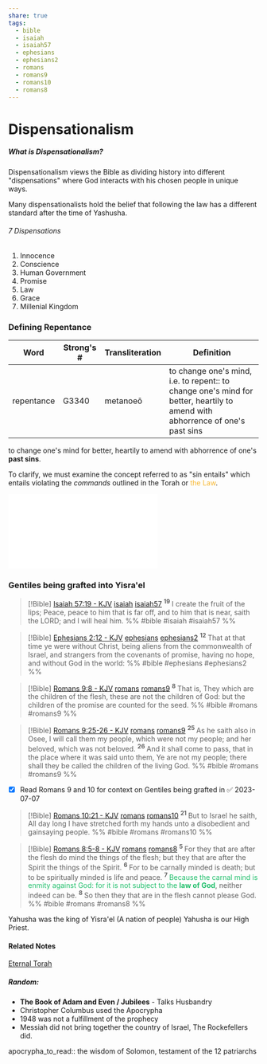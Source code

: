 ```yaml
---
share: true
tags:
  - bible
  - isaiah
  - isaiah57
  - ephesians
  - ephesians2
  - romans
  - romans9
  - romans10
  - romans8
---
```



# Dispensationalism 



##### What is Dispensationalism?
Dispensationalism views the Bible as dividing history into different "dispensations" where God interacts with his chosen people in unique ways.

Many dispensationalists hold the belief that following the law has a different standard after the time of Yashusha.

###### 7 Dispensations
1. Innocence
2. Conscience
3. Human Government
4. Promise
5. Law
6. Grace
7. Millenial Kingdom

### Defining Repentance
|Word|Strong's #|Transliteration|Definition|
|----|----|----|----|
|repentance|G3340|metanoeō|to change one's mind, i.e. to repent:: to change one's mind for better, heartily to amend with abhorrence of one's past sins|



to change one's mind for better, heartily to amend with abhorrence of one's **past sins**.

To clarify, we must examine the concept referred to as "sin entails" which entails violating the *commands* outlined in the Torah or <span style='color:#f7b731'>the Law</span>.


![Eternal Torah > Paul Kept the Law](../Law/Eternal%20Torah.md#paul-kept-the-law)

### Gentiles being grafted into Yisra'el
> [!Bible] [Isaiah 57:19 - KJV](https://bible-api.com/isa+57:19?translation=kjv) [isaiah](isaiah.md#) [isaiah57](isaiah57.md#)
>  <sup> **19** </sup>I create the fruit of the lips; Peace, peace to him that is  far off, and to him that is near, saith the LORD; and I will heal him.
 %% #bible #isaiah #isaiah57 %%

> [!Bible] [Ephesians 2:12 - KJV](https://bible-api.com/eph+2:12?translation=kjv) [ephesians](ephesians.md#) [ephesians2](ephesians2.md#)
>  <sup> **12** </sup>That at that time ye were without Christ, being aliens from the commonwealth of Israel, and strangers from the covenants of promise, having no hope, and without God in the world:
 %% #bible #ephesians #ephesians2 %%

> [!Bible] [Romans 9:8 - KJV](https://bible-api.com/romans+9:8?translation=kjv) [romans](romans.md#) [romans9](romans9.md#)
>  <sup> **8** </sup>That is, They which are the children of the flesh, these are not the children of God: but the children of the promise are counted for the seed.
 %% #bible #romans #romans9 %%

> [!Bible] [Romans 9:25-26 - KJV](https://bible-api.com/roma+9:25-26?translation=kjv) [romans](romans.md#) [romans9](romans9.md#)
>  <sup> **25** </sup>As he saith also in Osee, I will call them my people, which were not my people; and her beloved, which was not beloved. <sup> **26** </sup>And it shall come to pass, that in the place where it was said unto them, Ye are not my people; there shall they be called the children of the living God.
 %% #bible #romans #romans9 %%

- [x] Read Romans 9 and 10 for context on Gentiles being grafted in ✅ 2023-07-07

> [!Bible] [Romans 10:21 - KJV](https://bible-api.com/roma+10:21?translation=kjv) [romans](romans.md#) [romans10](romans10.md#)
>  <sup> **21** </sup>But to Israel he saith, All day long I have stretched forth my hands unto a disobedient and gainsaying people.
 %% #bible #romans #romans10 %%

> [!Bible] [Romans 8:5-8 - KJV](https://bible-api.com/roman+8:5-8?translation=kjv) [romans](romans.md#) [romans8](romans8.md#)
>  <sup> **5** </sup>For they that are after the flesh do mind the things of the flesh; but they that are after the Spirit the things of the Spirit. <sup> **6** </sup>For to be carnally minded is death; but to be spiritually minded is life and peace. <sup> **7** </sup><span style='color:#20bf6b'>Because the carnal mind is enmity against God: for it is not subject to the **law of God**</span>, neither indeed can be. <sup> **8** </sup>So then they that are in the flesh cannot please God.
 %% #bible #romans #romans8 %%

Yahusha was the king of Yisra'el (A nation of people)
Yahusha is our High Priest.



#### Related Notes

[Eternal Torah](../Law/Eternal%20Torah.md#)

##### Random:
- **The Book of Adam and Even / Jubilees** - Talks Husbandry
- Christopher Columbus used the Apocrypha
- 1948 was not a fulfillment of the prophecy
- Messiah did not bring together the country of Israel, The Rockefellers did.

apocrypha_to_read:: the wisdom of Solomon, testament of the 12 patriarchs 